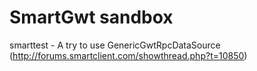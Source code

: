 SmartGwt sandbox
================

smarttest - A try to use GenericGwtRpcDataSource (http://forums.smartclient.com/showthread.php?t=10850)
